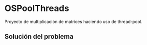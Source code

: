 # OSPoolThreads
Proyecto de multiplicación de matrices haciendo uso de thread-pool.

## Solución del problema
